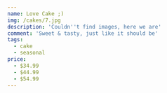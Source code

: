 ```yaml
---
name: Love Cake ;)
img: /cakes/7.jpg
description: 'Couldn''t find images, here we are'
comment: 'Sweet & tasty, just like it should be'
tags:
  - cake
  - seasonal
price:
  - $34.99
  - $44.99
  - $54.99
---
```


